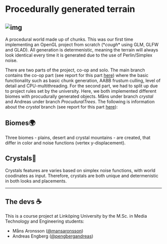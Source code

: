 # Procedurally generated terrain
![img](https://ibb.co/hY3k7X7)
---

A procedural world made up of chunks. This was our first time implementing an OpenGL project from scratch (\**cough*\* using GLM, GLFW and GLAD). All generation is determenistic, meaning the terrain will always look identical every time it is generated due to the use of Perlin/Simplex noise.

There are two parts of the project, co-op and solo. The main branch contains the co-op part (see report for this part [here](TSBK03_manar189_anden561.pdf)) where the basic functionality such as basic chunk generation, AABB frustum culling, level of detail and CPU-multithreading. For the second part, we had to split up due to project rules set by the university. Here, we both implemented different biomes with procudurally generated objects. Måns under branch *crystal* and Andreas under branch *ProcuduralTrees*. The following is information about the *crystal* branch (see report for this part [here](manar189_TNM084_HT21.pdf)):

## Biomes🌍
Three biomes - plains, desert and crystal mountains - are created, that differ in color and noise functions (vertex y-displacement).

## Crystals💎
Crystals features are varies based on simplex noise functions, with world coodinates as input. Therefore, crystals are both unique and determenistic in both looks and placements.

---

## The devs ☕
This is a course project at Linköping University by the M.Sc. in Media Technology and Engineering students:
- Måns Aronsson ([@mansaronsson](https://github.com/mansaronsson))
- Andreas Engberg ([@pengbergandreas](https://github.com/engbergandreas))
